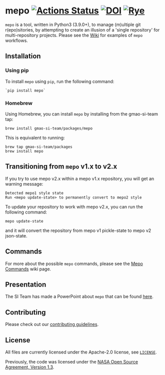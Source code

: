 # mepo [![Actions Status](https://github.com/pchakraborty/mepo/workflows/Unit%20testing%20of%20mepo/badge.svg)](https://github.com/pchakraborty/mepo/actions) [![DOI](https://zenodo.org/badge/215067850.svg)](https://zenodo.org/badge/latestdoi/215067850) [![Rye](https://img.shields.io/endpoint?url=https://raw.githubusercontent.com/astral-sh/rye/main/artwork/badge.json)](https://rye-up.com)

`mepo` is a tool, written in Python3 (3.9.0+), to manage (m)ultiple git r(epo)sitories, by attempting to create an illusion of a 'single repository' for multi-repository projects. Please see the [Wiki](../../wiki) for examples of `mepo` workflows.

## Installation

### Using pip

To install `mepo` using `pip`, run the following command:

```
`pip install mepo`
```

### Homebrew

Using Homebrew, you can install `mepo` by installing from the gmao-si-team tap:

```
brew install gmao-si-team/packages/mepo
```

This is equivalent to running:

```
brew tap gmao-si-team/packages
brew install mepo
```

## Transitioning from `mepo` v1.x to v2.x

If you try to use mepo v2.x within a mepo v1.x repository, you will get an warning message:
```
Detected mepo1 style state
Run <mepo update-state> to permanently convert to mepo2 style
```

To update your repository to work with mepo v2.x, you can run the following command:
```
mepo update-state
```
and it will convert the repository from mepo v1 pickle-state to mepo v2 json-state.

## Commands

For more about the possible `mepo` commands, please see the [Mepo Commands](https://github.com/GEOS-ESM/mepo/wiki/Mepo-Commands) wiki page.

## Presentation

The SI Team has made a PowerPoint about `mepo` that can be found [here](https://github.com/GEOS-ESM/mepo/wiki/files/MEPO-2020Nov19.pptx).

## Contributing

Please check out our [contributing guidelines](CONTRIBUTING.md).

## License

All files are currently licensed under the Apache-2.0 license, see [`LICENSE`](LICENSE).

Previously, the code was licensed under the [NASA Open Source Agreement, Version 1.3](LICENSE-NOSA).
